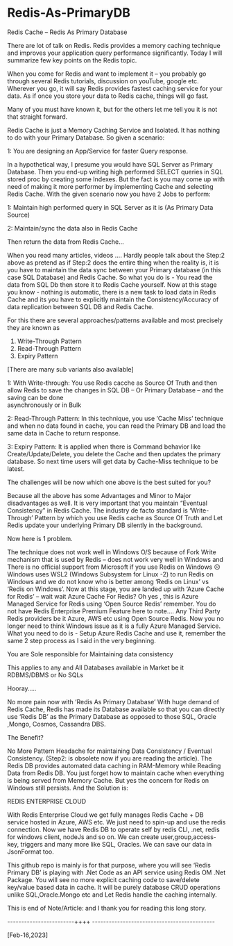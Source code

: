 # Redis-As-PrimaryDB

Redis Cache – Redis As Primary Database

There are lot of talk on Redis. Redis provides a memory caching technique and improves your application query performance significantly. Today I will summarize few key points on the Redis topic.

When you come for Redis and want to implement it – you probably go through several Redis tutorials, discussion on youTube, google etc. Wherever you go, it will say Redis provides fastest caching service for your data. As if once you store your data to Redis cache, things will go fast. 

Many of you must have known it, but for the others let me tell you it is not that straight forward.

Redis Cache is just a Memory Caching Service and Isolated. It has nothing to do with your Primary Database. So given a scenario:

1: You are designing an App/Service for faster Query response.

In a hypothetical way, I presume you would have SQL Server as Primary Database. Then you end-up writing high performed SELECT queries in SQL stored proc by creating some Indexes. But the fact is you may come up with need of making it more performer by implementing Cache and selecting Redis Cache.
With the given scenario now you have 2 Jobs to perform:

1: Maintain high performed query in SQL Server as it is (As Primary Data Source)

2: Maintain/sync the data also in Redis Cache

Then return the data from Redis Cache...

When you read many articles, videos …. Hardly people talk about the Step:2 above as pretend as if Step:2 does the entire thing when the reality is, it is you have to maintain the data sync between your Primary database (in this case SQL Database) and Redis Cache. So what you do is - You read the data from SQL Db then store it to Redis Cache yourself.  Now at this stage you know - nothing is automatic, there is a new task to load data in Redis Cache and its you have to explicitly maintain the Consistency/Accuracy of data replication between SQL DB and Redis Cache.

For this there are several approaches/patterns available and most precisely they are known as

1.	Write-Through Pattern
2.	Read-Through Pattern
3.	Expiry Pattern
	
[There are many sub variants also available]

1: With Write-through: You use Redis cacche as Source Of Truth and then allow Redis to save the changes in SQL DB – Or Primary Database – and the saving can be done  
   asynchronously or in Bulk
   
2: Read-Through Pattern: In this technique, you use ‘Cache Miss’ technique and when no data found in cache, you can read the Primary DB and load the same data in Cache 
   to return response.
   
3: Expiry Pattern: It is applied when there is Command behavior like Create/Update/Delete, you delete the Cache and then updates the primary database. 
   So next time users will get data by Cache-Miss technique to be latest.

The challenges will be now which one above is the best suited for you?

Because all the above has some Advantages and Minor to Major disadvantages as well.
It is very important that you maintain “Eventual Consistency” in Redis Cache.  The industry de facto standard is ‘Write-Through’ Pattern by which you use Redis cache as Source Of Truth and Let Redis update your underlying Primary DB silently in the background. 

Now here is 1 problem. 

The technique does not work well in Windows O/S because of Fork Write mechanism that is used by Redis – does not work very well in Windows and There is no official support from Microsoft if you use Redis on Windows ☹
Windows uses WSL2 (Windows Subsystem for Linux -2) to run Redis on Windows and we do not know who is better among ‘Redis on Linux’ vs ‘Redis on Windows’. 
Now at this stage, you are landed up with ‘Azure Cache for Redis’ – wait wait
Azure Cache For Redis? Oh yes , this is Azure Managed Service for Redis using ‘Open Source Redis’ remember. You do not have Redis Enterprise Premium Feature here to note…. Any Third Party Redis providers be it Azure, AWS etc using Open Source Redis. Now you no longer need to think Windows issue as it is a fully Azure Managed Service. What you need to do is - Setup Azure Redis Cache and use it, remember the same 2 step process as I said in the very beginning. 

You are Sole responsible for Maintaining data consistency 

This applies to any and All Databases available in Market be it RDBMS/DBMS or No SQLs

Hooray…..    

No more pain now with ‘Redis As Primary Database’
With huge demand of Redis Cache, Redis has made its Database available so that you can directly use ‘Redis DB’ as the Primary Database as opposed to those 
SQL, Oracle ,Mongo, Cosmos, Cassandra DBS.

The Benefit?

No More Pattern Headache for maintaining Data Consistency / Eventual Consistency. (Step2: is obsolete now if you are reading the article). 
The Redis DB provides automated data caching in RAM-Memory while Reading Data from Redis DB.  You just forget how to maintain cache when everything is being served from Memory Cache. But yes the concern for Redis on Windows still persists. And the Solution is:

REDIS ENTERPRISE CLOUD

With Redis Enterprise Cloud we get fully manages Redis Cache + DB service hosted in Azure, AWS etc.
We just need to spin-up and use the redis connection. Now we have Redis DB to operate self by redis CLI, .net, redis for windows client, nodeJs and so on. We can create user,group,access-key, triggers and many more like SQL, Oracles. We can save our data in JsonFormat too.

This github repo is mainly is for that purpose, where you will see ‘Redis Primary DB’ is playing with .Net Code as an API service using Redis OM .Net Package.
You will see no more explicit caching code to save/delete key/value based data in cache. 
It will be purely database CRUD operations unlike SQL,Oracle.Mongo etc and Let Redis handle the caching internally.

This is end of Note/Article: and I thank you for reading this long story.

------------------------++++ --------------------------------------------

[Feb-16,2023]








 



 
 
